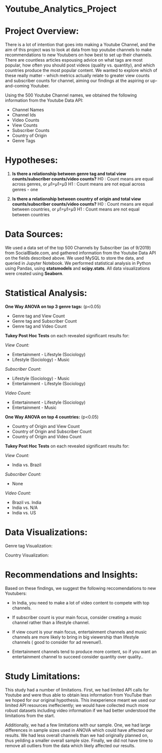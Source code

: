 # Youtube_Analytics_Project

# Project Overview:

There is a lot of intention that goes into making a Youtube Channel, and the aim of this project was to look at data from top youtube channels to make recommendations to new Youtubers on how best to set up their channels. There are countless articles espousing advice on what tags are most popular, how often you should post videos (quality vs. quantity), and which countries produce the most popular content. We wanted to explore which of these really matter - which metrics actually relate to greater view counts and subscriber counts for channel, aiming our findings at the aspiring or up-and-coming Youtuber.

Using the 500 Youtube Channel names, we obtained the following information from the Youtube Data API:

- Channel Names 
- Channel Ids 
- Video Counts 
- View Counts 
- Subscriber Counts 
- Country of Origin 
- Genre Tags

# Hypotheses:

1. **Is there a relationship between genre tag and total view counts/subscriber counts/video counts?**
H0 : Count means are equal across genres, or  𝜇1=𝜇1=𝜇3 
H1 : Count means are not equal across genres - one


2. **Is there a relationship between country of origin and total view counts/subscriber counts/video counts?**
H0 : Count means are equal between countries, or  𝜇1=𝜇1=𝜇3 
H1 : Count means are not equal between countries

# Data Sources:

We used a data set of the top 500 Channels by Subscriber (as of 9/2019) from SocialBlade.com, and gathered information from the Youtube Data API on the fields described above. We used MySQL to store the data, and queried in Jupyter Notebook. We performed statistical analysis in Python using Pandas, using **statsmodels** and **scipy.stats**. All data visualizations were created using **Seaborn**.

# Statistical Analysis:

**One Way ANOVA on top 3 genre tags:**
(p<0.05) 

- Genre tag and View Count
- Genre tag and Subscriber Count
- Genre tag and Video Count

**Tukey Post Hoc Tests** on each revealed significant results for:

*View Count:*

- Entertainment - Lifestyle (Sociology)
- Lifestyle (Sociology) - Music

*Subscriber Count:*

- Lifestyle (Sociology) - Music
- Entertainment - Lifestyle (Sociology) 

*Video Count:*

- Entertainment - Lifestyle (Sociology)    
- Entertainment - Music


**One Way ANOVA on top 4 countries:**
(p<0.05) 

- Country of Origin and View Count
- Country of Origin and Subscriber Count
- Country of Origin and Video Count

**Tukey Post Hoc Tests** on each revealed significant results for:

*View Count:*

- India vs. Brazil

*Subscriber Count:*
- None

*Video Count:*

- Brazil vs. India
- India vs. N/A
- India vs. US


# Data Visualizations:

Genre tag Visualization:

Country Visualization:

# Recommendations and Insights:

Based on these findings, we suggest the following reccomendations to new Youtubers:

- In India, you  need to make a lot of video content to compete with top channels.

- If subscriber count is your main focus, consider creating a music channel rather than a lifestyle channel.

- If view count is your main focus, entertainment channels and music channels are more likely to bring in big viewership  than lifestyle channels ( good to consider for ad revenue!).

- Entertainment channels tend to produce more content, so if you want an entertainment channel to succeed consider quantity over quality..

# Study Limitations:

This study had a number of limitations. First, we had limited API calls for Youtube and were thus able to obtain less information from YouTube than we hoped for our original hypothesis. This inexperience meant we used our limited API resources ineffeciently; we would have collected much more robust datasets including video information if we had better understood the limitations from the start.

Additionally, we had a few limitations with our sample. One, we had large differences in sample sizes used in ANOVA which could have affected our results. We had less overall channels than we had originally planned on, thus yeilding a smaller overall sample size. Finally, we did not have time to remove all outliers from the data which likely affected our results.


